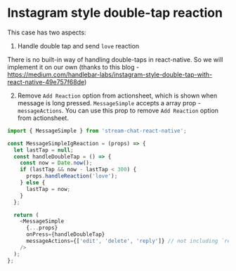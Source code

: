 # Instagram style double-tap reaction

This case has two aspects:

1. Handle double tap and send `love` reaction

  There is no built-in way of handling double-taps in react-native. So we will implement it on our own (thanks to this blog - https://medium.com/handlebar-labs/instagram-style-double-tap-with-react-native-49e757f68de)

2. Remove `Add Reaction` option from actionsheet, which is shown when message is long pressed.
   `MessageSimple` accepts a array prop - `messageActions`. You can use this prop to remove `Add Reaction` option from actionsheet.

```js
import { MessageSimple } from 'stream-chat-react-native';

const MessageSimpleIgReaction = (props) => {
  let lastTap = null;
  const handleDoubleTap = () => {
    const now = Date.now();
    if (lastTap && now - lastTap < 300) {
      props.handleReaction('love');
    } else {
      lastTap = now;
    }
  };

  return (
    <MessageSimple
      {...props}
      onPress={handleDoubleTap}
      messageActions={['edit', 'delete', 'reply']} // not including `reactions` here.
    />
  );
};
```